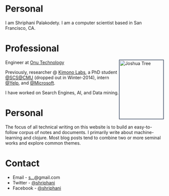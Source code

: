 # Personal

I am Shriphani Palakodety. I am a computer scientist based in
San Francisco, CA.

# Professional

<a href="https://www.flickr.com/photos/11424398@N08/16895255497"
title="Joshua Tree by Shriphani Palakodety, on Flickr"><img
src="https://farm8.staticflickr.com/7651/16895255497_783194dda9_n.jpg"
width="140" height="187" alt="Joshua Tree" style="float: right; border: 1px solid #021a40;" /></a>

Engineer at [Onu Technology](http://www.onu.io)

Previously, researcher @ <a href="https://www.kimonolabs.com/">Kimono
Labs</a>, a PhD student <a
href="https://twitter.com/scsatcmu">@SCS@CMU</a> (dropped out in
Winter-2014), intern <a href="https://twitter.com/Yelp">@Yelp</a>, and
<a href="https://twitter.com/Microsoft">@Microsoft</a>.

I have worked on Search Engines, AI, and Data mining.

# Personal

The focus of all technical writing on this website is to build an
easy-to-follow corpus of notes and documents. I primarily write about
machine-learning and clojure. Most blog posts tend to combine two or
more seminal works and explore common themes.


# Contact

* Email - <a href="http://www.google.com/recaptcha/mailhide/d?k=01Z_Xp9yosV3ruh7vybHUmHQ==&amp;c=wf4HdBLxinfTG54lRLyeMP7Dqq92aNXjrIyMw1vr7qw=" onclick="window.open('http://www.google.com/recaptcha/mailhide/d?k\07501Z_Xp9yosV3ruh7vybHUmHQ\75\75\46c\75wf4HdBLxinfTG54lRLyeMP7Dqq92aNXjrIyMw1vr7qw\075', '', 'toolbar=0,scrollbars=0,location=0,statusbar=0,menubar=0,resizable=0,width=500,height=300'); return false;" title="Reveal this e-mail address">s...</a>@gmail.com
* Twitter - [@shriphani](https://twitter.com/shriphani)
* Facebook - [@shriphani](http://www.facebook.com/shriphani)


